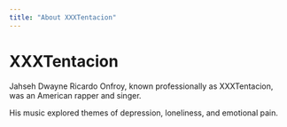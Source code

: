 ```yaml
---
title: "About XXXTentacion"
---
```


# XXXTentacion 

Jahseh Dwayne Ricardo Onfroy, known professionally as XXXTentacion, was an American rapper and singer.

His music explored themes of depression, loneliness, and emotional pain.
